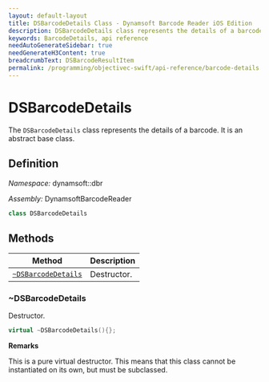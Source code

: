 ```yaml
---
layout: default-layout
title: DSBarcodeDetails Class - Dynamsoft Barcode Reader iOS Edition
description: DSBarcodeDetails class represents the details of a barcode. It is an abstract base class.
keywords: BarcodeDetails, api reference
needAutoGenerateSidebar: true
needGenerateH3Content: true
breadcrumbText: DSBarcodeResultItem
permalink: /programming/objectivec-swift/api-reference/barcode-details.html
---
```


# DSBarcodeDetails

The `DSBarcodeDetails` class represents the details of a barcode. It is an abstract base class.

## Definition

*Namespace:* dynamsoft::dbr

*Assembly:* DynamsoftBarcodeReader

```cpp
class DSBarcodeDetails
```

## Methods

| Method               | Description |
|----------------------|-------------|
| [`~DSBarcodeDetails`](#cbarcodedetails) | Destructor. |

### ~DSBarcodeDetails

Destructor.

```cpp
virtual ~DSBarcodeDetails(){};
```

**Remarks**

This is a pure virtual destructor. This means that this class cannot be instantiated on its own, but must be subclassed.
